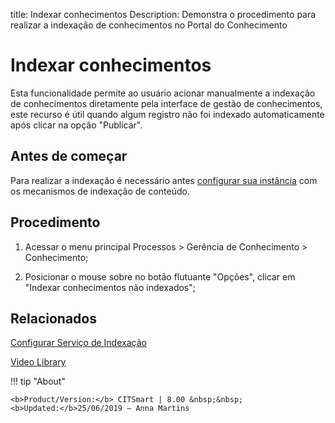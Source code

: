 title: Indexar conhecimentos
Description: Demonstra o procedimento para realizar a indexação de conhecimentos no Portal do Conhecimento

# Indexar conhecimentos

Esta funcionalidade permite ao usuário acionar manualmente a indexação de conhecimentos diretamente pela interface de gestão de conhecimentos, este recurso é útil quando algum registro não foi indexado automaticamente após clicar na opção "Publicar".

## Antes de começar

Para realizar a indexação é necessário antes [configurar sua instância][1] com os mecanismos de indexação de conteúdo.

## Procedimento

1.  Acessar o menu principal Processos > Gerência de Conhecimento > Conhecimento;

2.  Posicionar o mouse sobre no botão flutuante "Opções", clicar em "Indexar conhecimentos não indexados";


## Relacionados

[Configurar Serviço de Indexação](/pt-br/citsmart-platform-8/platform-administration/data-indexing/configuration.html)


<i class='fa fa-youtube-play  fa-2x' style='color:#97ce17;vertical-align: middle;'> </i> [Video Library](https://www.youtube.com/playlist?list=PLB5qK2uzf2ROOaL7DsS86sLx4ilNgruEc)

!!! tip "About"

    <b>Product/Version:</b> CITSmart | 8.00 &nbsp;&nbsp;
    <b>Updated:</b>25/06/2019 – Anna Martins

[1]:/pt-br/citsmart-platform-8/platform-administration/data-indexing/configuration.html
